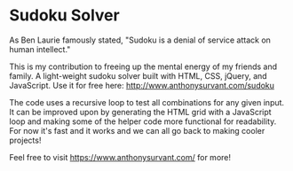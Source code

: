 # Sudoku Solver
As Ben Laurie famously stated, "Sudoku is a denial of service attack on human intellect."

This is my contribution to freeing up the mental energy of my friends and family. A light-weight sudoku solver built with HTML, CSS, jQuery, and JavaScript. Use it for free here: http://www.anthonysurvant.com/sudoku

The code uses a recursive loop to test all combinations for any given input. It can be improved upon by generating the HTML grid with a JavaScript loop and making some of the helper code more functional for readability. For now it's fast and it works and we can all go back to making cooler projects!

Feel free to visit https://www.anthonysurvant.com/ for more!
